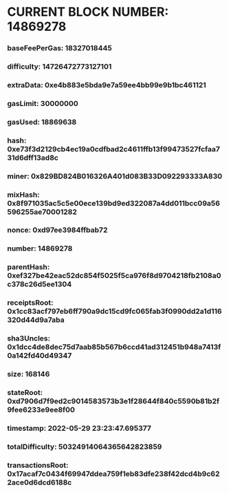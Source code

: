 # CURRENT BLOCK NUMBER: 14869278

### baseFeePerGas: 18327018445
### difficulty: 14726472773127101
### extraData: 0xe4b883e5bda9e7a59ee4bb99e9b1bc461121
### gasLimit: 30000000
### gasUsed: 18869638
### hash: 0xe73f3d2129cb4ec19a0cdfbad2c4611ffb13f99473527fcfaa731d6dff13ad8c
### miner: 0x829BD824B016326A401d083B33D092293333A830
### mixHash: 0x8f971035ac5c5e00ece139bd9ed322087a4dd011bcc09a56596255ae70001282
### nonce: 0xd97ee3984ffbab72
### number: 14869278
### parentHash: 0xef327be42eac52dc854f5025f5ca976f8d9704218fb2108a0c378c26d5ee1304
### receiptsRoot: 0x1cc83acf797eb6ff790a9dc15cd9fc065fab3f0990dd2a1d116320d44d9a7aba
### sha3Uncles: 0x1dcc4de8dec75d7aab85b567b6ccd41ad312451b948a7413f0a142fd40d49347
### size: 168146
### stateRoot: 0xd7906d7f9ed2c9014583573b3e1f28644f840c5590b81b2f9fee6233e9ee8f00
### timestamp: 2022-05-29 23:23:47.695377
### totalDifficulty: 50324914064365642823859
### transactionsRoot: 0x17acaf7c0434f69947ddea759f1eb83dfe238f42dcd4b9c622ace0d6dcd6188c
